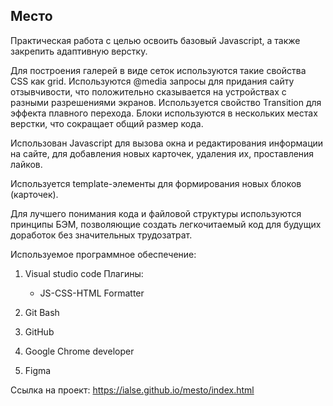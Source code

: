 Место
-----

Практическая работа с целью освоить базовый Javascript, а также закрепить адаптивную верстку.

Для построения галерей в виде сеток используются такие свойства CSS как grid. Используются @media запросы для придания сайту отзывчивости, что положительно сказывается на устройствах с разными разрешениями экранов. Используется свойство Transition для эффекта плавного перехода. Блоки используются в нескольких местах верстки, что сокращает общий размер кода. 

Использован Javascript для вызова окна и редактирования информации на сайте, для добавления новых карточек, удаления их, проставления лайков.

Используется template-элементы для формирования новых блоков (карточек).

Для лучшего понимания кода и файловой структуры используются принципы БЭМ, позволяющие создать легкочитаемый код для будущих доработок без значительных трудозатрат.

Используемое программное обеспечение:
1. Visual studio code
    Плагины:
    * JS-CSS-HTML Formatter

2. Git Bash
3. GitHub
4. Google Chrome developer
5. Figma

Ссылка на проект: https://ialse.github.io/mesto/index.html
